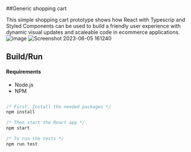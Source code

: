##Generic shopping cart

This simple shopping cart prototype shows how React with Typescrip and Styled Components can be used to build a friendly user experience with dynamic visual updates and scaleable code in ecommerce applications.
![image](https://github.com/Martin01238/Generic-shopping-cart/assets/84841301/1aa6bb69-6b3e-411e-8532-0214b4ce2c71)
![Screenshot 2023-06-05 161240](https://github.com/Martin01238/Generic-shopping-cart/assets/84841301/026799d8-683b-4588-b6b3-efb49ea157f0)

## Build/Run

#### Requirements

- Node.js
- NPM

```javascript

/* First, Install the needed packages */
npm install

/* Then start the React app */
npm start

/* To run the tests */
npm run test

```
